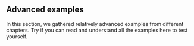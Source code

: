 ## Advanced examples

In this section, we gathered relatively advanced examples from different chapters. Try if you can read and understand all the examples here to test yourself.
